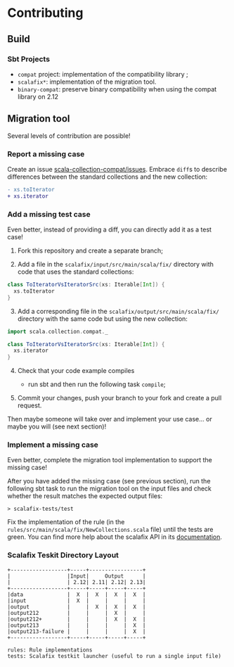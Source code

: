 # Contributing

## Build

### Sbt Projects

- `compat` project: implementation of the compatibility library ;
- `scalafix*`: implementation of the migration tool.
- `binary-compat`: preserve binary compatibility when using the compat library on 2.12

## Migration tool

Several levels of contribution are possible!

### Report a missing case

Create an issue [scala-collection-compat/issues](https://github.com/scala/scala-collection-compat/issues).
Embrace `diff`s to describe differences between the standard collections and
the new collection:

~~~ diff
- xs.toIterator
+ xs.iterator
~~~

### Add a missing test case

Even better, instead of providing a diff, you can directly add it as a test case!

1. Fork this repository and create a separate branch;

2. Add a file in the `scalafix/input/src/main/scala/fix/` directory with code
   that uses the standard collections:

~~~ scala
class ToIteratorVsIteratorSrc(xs: Iterable[Int]) {
  xs.toIterator
}
~~~

3. Add a corresponding file in the `scalafix/output/src/main/scala/fix/` directory
   with the same code but using the new collection:

~~~ scala
import scala.collection.compat._

class ToIteratorVsIteratorSrc(xs: Iterable[Int]) {
  xs.iterator
}
~~~

4. Check that your code example compiles
    - run sbt
      and then run the following task `compile`;

5. Commit your changes, push your branch to your fork and create a pull request.

Then maybe someone will take over and implement your use case… or maybe you will
(see next section)!

### Implement a missing case

Even better, complete the migration tool implementation to support the missing case!

After you have added the missing case (see previous section), run the following
sbt task to run the migration tool on the input files and check whether the result matches the
expected output files:

~~~
> scalafix-tests/test
~~~

Fix the implementation of the rule (in the `rules/src/main/scala/fix/NewCollections.scala` file) until the
tests are green. You can find more help about the scalafix API in its
[documentation](https://scalacenter.github.io/scalafix/docs/rule-authors/setup).


### Scalafix Teskit Directory Layout


```
+------------------+-----+-----------------+
|                  |Input|     Output      |
|                  | 2.12| 2.11| 2.12| 2.13|
+------------------+-----+-----+-----+-----+
|data              |  X  |  X  |  X  |  X  |
|input             |  X  |     |     |     |
|output            |     |  X  |  X  |  X  |
|output212         |     |     |  X  |     |
|output212+        |     |     |  X  |  X  |
|output213         |     |     |     |  X  |
|output213-failure |     |     |     |  X  |
+------------------+-----+-----+-----+-----+

rules: Rule implementations
tests: Scalafix testkit launcher (useful to run a single input file)
```
